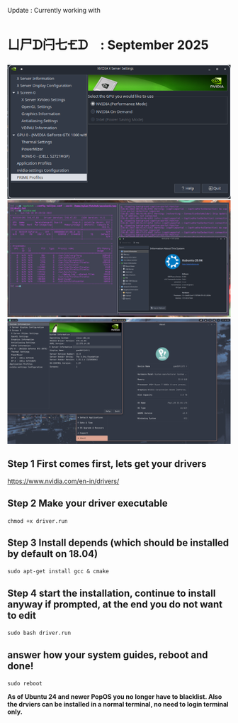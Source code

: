 Update : Currently working with 
 
 
   # ㄩ尸ᗪ闩七🝗ᗪ : September 2025
 
![preview](imgs/nvidia.png)
![preview](imgs/nvidia2.png)
![preview](imgs/popos2.png)


## Step 1 First comes first, lets get your drivers ##

https://www.nvidia.com/en-in/drivers/

## Step 2 Make your driver executable ##

```chmod +x driver.run```

## Step 3 Install depends (which should be installed by default on 18.04) ##

```sudo apt-get install gcc & cmake```

## Step 4 start the installation, continue to install anyway if prompted, at the end you do not want to edit ##

```sudo bash driver.run```

## answer how your system guides, reboot and done! ##

```sudo reboot```

**As of Ubuntu 24 and newer PopOS you no longer have to blacklist.  Also the drviers can be installed in a normal terminal, no need to login terminal only.**





